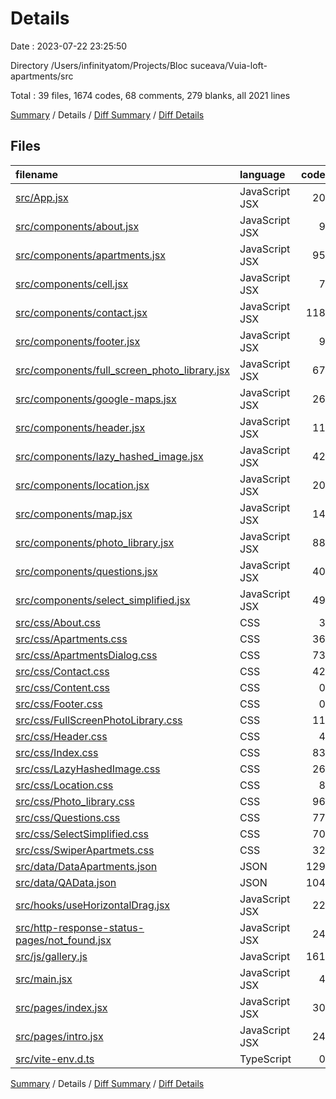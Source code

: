 # Details

Date : 2023-07-22 23:25:50

Directory /Users/infinityatom/Projects/Bloc suceava/Vuia-loft-apartments/src

Total : 39 files,  1674 codes, 68 comments, 279 blanks, all 2021 lines

[Summary](results.md) / Details / [Diff Summary](diff.md) / [Diff Details](diff-details.md)

## Files
| filename | language | code | comment | blank | total |
| :--- | :--- | ---: | ---: | ---: | ---: |
| [src/App.jsx](/src/App.jsx) | JavaScript JSX | 20 | 0 | 4 | 24 |
| [src/components/about.jsx](/src/components/about.jsx) | JavaScript JSX | 9 | 0 | 1 | 10 |
| [src/components/apartments.jsx](/src/components/apartments.jsx) | JavaScript JSX | 95 | 0 | 10 | 105 |
| [src/components/cell.jsx](/src/components/cell.jsx) | JavaScript JSX | 7 | 0 | 0 | 7 |
| [src/components/contact.jsx](/src/components/contact.jsx) | JavaScript JSX | 118 | 0 | 17 | 135 |
| [src/components/footer.jsx](/src/components/footer.jsx) | JavaScript JSX | 9 | 0 | 2 | 11 |
| [src/components/full_screen_photo_library.jsx](/src/components/full_screen_photo_library.jsx) | JavaScript JSX | 67 | 0 | 10 | 77 |
| [src/components/google-maps.jsx](/src/components/google-maps.jsx) | JavaScript JSX | 26 | 2 | 7 | 35 |
| [src/components/header.jsx](/src/components/header.jsx) | JavaScript JSX | 11 | 0 | 3 | 14 |
| [src/components/lazy_hashed_image.jsx](/src/components/lazy_hashed_image.jsx) | JavaScript JSX | 42 | 0 | 8 | 50 |
| [src/components/location.jsx](/src/components/location.jsx) | JavaScript JSX | 20 | 1 | 3 | 24 |
| [src/components/map.jsx](/src/components/map.jsx) | JavaScript JSX | 14 | 0 | 4 | 18 |
| [src/components/photo_library.jsx](/src/components/photo_library.jsx) | JavaScript JSX | 88 | 4 | 15 | 107 |
| [src/components/questions.jsx](/src/components/questions.jsx) | JavaScript JSX | 40 | 0 | 10 | 50 |
| [src/components/select_simplified.jsx](/src/components/select_simplified.jsx) | JavaScript JSX | 49 | 0 | 4 | 53 |
| [src/css/About.css](/src/css/About.css) | CSS | 3 | 0 | 1 | 4 |
| [src/css/Apartments.css](/src/css/Apartments.css) | CSS | 36 | 0 | 5 | 41 |
| [src/css/ApartmentsDialog.css](/src/css/ApartmentsDialog.css) | CSS | 73 | 0 | 12 | 85 |
| [src/css/Contact.css](/src/css/Contact.css) | CSS | 42 | 3 | 17 | 62 |
| [src/css/Content.css](/src/css/Content.css) | CSS | 0 | 0 | 1 | 1 |
| [src/css/Footer.css](/src/css/Footer.css) | CSS | 0 | 0 | 1 | 1 |
| [src/css/FullScreenPhotoLibrary.css](/src/css/FullScreenPhotoLibrary.css) | CSS | 11 | 0 | 2 | 13 |
| [src/css/Header.css](/src/css/Header.css) | CSS | 4 | 0 | 0 | 4 |
| [src/css/Index.css](/src/css/Index.css) | CSS | 83 | 38 | 19 | 140 |
| [src/css/LazyHashedImage.css](/src/css/LazyHashedImage.css) | CSS | 26 | 0 | 4 | 30 |
| [src/css/Location.css](/src/css/Location.css) | CSS | 8 | 0 | 1 | 9 |
| [src/css/Photo_library.css](/src/css/Photo_library.css) | CSS | 96 | 2 | 24 | 122 |
| [src/css/Questions.css](/src/css/Questions.css) | CSS | 77 | 0 | 19 | 96 |
| [src/css/SelectSimplified.css](/src/css/SelectSimplified.css) | CSS | 70 | 0 | 11 | 81 |
| [src/css/SwiperApartmets.css](/src/css/SwiperApartmets.css) | CSS | 32 | 0 | 7 | 39 |
| [src/data/DataApartments.json](/src/data/DataApartments.json) | JSON | 129 | 0 | 0 | 129 |
| [src/data/QAData.json](/src/data/QAData.json) | JSON | 104 | 0 | 0 | 104 |
| [src/hooks/useHorizontalDrag.jsx](/src/hooks/useHorizontalDrag.jsx) | JavaScript JSX | 22 | 0 | 8 | 30 |
| [src/http-response-status-pages/not_found.jsx](/src/http-response-status-pages/not_found.jsx) | JavaScript JSX | 24 | 0 | 7 | 31 |
| [src/js/gallery.js](/src/js/gallery.js) | JavaScript | 161 | 1 | 25 | 187 |
| [src/main.jsx](/src/main.jsx) | JavaScript JSX | 4 | 0 | 2 | 6 |
| [src/pages/index.jsx](/src/pages/index.jsx) | JavaScript JSX | 30 | 16 | 10 | 56 |
| [src/pages/intro.jsx](/src/pages/intro.jsx) | JavaScript JSX | 24 | 0 | 4 | 28 |
| [src/vite-env.d.ts](/src/vite-env.d.ts) | TypeScript | 0 | 1 | 1 | 2 |

[Summary](results.md) / Details / [Diff Summary](diff.md) / [Diff Details](diff-details.md)